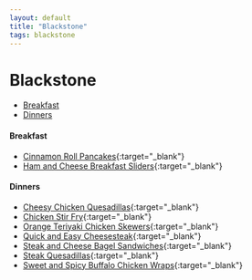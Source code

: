 ```yaml
---
layout: default
title: "Blackstone"
tags: blackstone
---
```

# Blackstone

<!--### Categories-->
<!-- TOC depthFrom:4 depthTo:6 withLinks:1 updateOnSave:1 orderedList:0 -->

- [Breakfast](#breakfast)
- [Dinners](#dinners)

<!-- /TOC -->

#### Breakfast
* [Cinnamon Roll Pancakes](https://blackstoneproducts.com/blogs/recipes/cinnamon-roll-pancakes){:target="_blank"}
* [Ham and Cheese Breakfast Sliders](https://blackstoneproducts.com/blogs/recipes/ham-cheese-breakfast-sliders){:target="_blank"}

#### Dinners
* [Cheesy Chicken Quesadillas](https://blackstoneproducts.com/blogs/recipes/super-easy-mega-cheesy-quesadillas){:target="_blank"}
* [Chicken Stir Fry](https://blackstoneproducts.com/blogs/recipes/chicken-stir-fry){:target="_blank"}
* [Orange Teriyaki Chicken Skewers](https://blackstoneproducts.com/blogs/recipes/orange-teriyaki-chicken-skewers){:target="_blank"}
* [Quick and Easy Cheesesteak](https://blackstoneproducts.com/blogs/recipes/quick-easy-cheesesteak){:target="_blank"}
* [Steak and Cheese Bagel Sandwiches](https://blackstoneproducts.com/blogs/recipes/steak-and-cheese-bagel-sandwiches){:target="_blank"}
* [Steak Quesadillas](https://blackstoneproducts.com/blogs/recipes/chimichurri-rojo-steak-quesadillas){:target="_blank"}
* [Sweet and Spicy Buffalo Chicken Wraps](https://blackstoneproducts.com/blogs/recipes/sweet-and-spicy-buffalo-chicken-wraps){:target="_blank"}
